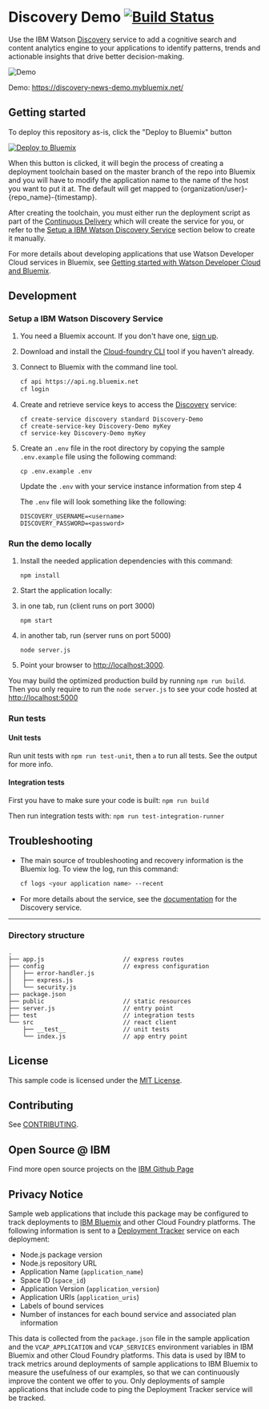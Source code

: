 # Discovery Demo [![Build Status](https://travis-ci.org/watson-developer-cloud/discovery-nodejs.svg?branch=master)](https://travis-ci.org/watson-developer-cloud/discovery-nodejs)


Use the IBM Watson [Discovery][service_url] service to add a cognitive search and content analytics engine to your applications to identify patterns, trends and actionable insights that drive better decision-making.

![Demo](readme-images/new-demo.gif)

Demo: https://discovery-news-demo.mybluemix.net/

## Getting started

To deploy this repository as-is, click the "Deploy to Bluemix" button

[![Deploy to Bluemix][deploy_button_url]][deploy_url]

When this button is clicked, it will begin the process of creating a deployment toolchain based on the master branch of the repo into Bluemix and you will have to modify the application name to the name of the host you want to put it at. The default will get mapped to {organization/user}-{repo_name}-{timestamp}.

After creating the toolchain, you must either run the deployment script as part of the [Continuous Delivery](https://www.ibm.com/devops/method/content/deliver/practice_continuous_delivery/) which will create the service for you, or refer to the [Setup a IBM Watson Discovery Service](#setup-a-ibm-watson-discovery-service) section below to create it manually.

For more details about developing applications that use Watson Developer Cloud services in Bluemix, see [Getting started with Watson Developer Cloud and Bluemix][getting_started].

## Development

### Setup a IBM Watson Discovery Service

1. You need a Bluemix account. If you don't have one, [sign up][sign_up].

1. Download and install the [Cloud-foundry CLI][cloud_foundry] tool if you haven't already.

1. Connect to Bluemix with the command line tool.

   ```sh
   cf api https://api.ng.bluemix.net
   cf login
   ```

1. Create and retrieve service keys to access the [Discovery][service_url] service:

   ```none
   cf create-service discovery standard Discovery-Demo
   cf create-service-key Discovery-Demo myKey
   cf service-key Discovery-Demo myKey
   ```

1. Create an `.env` file in the root directory by copying the sample `.env.example` file using the following command:

   ```none
   cp .env.example .env
   ```
   Update the `.env` with your service instance information from step 4

   The `.env` file will look something like the following:

   ```none
   DISCOVERY_USERNAME=<username>
   DISCOVERY_PASSWORD=<password>
   ```

### Run the demo locally

1. Install the needed application dependencies with this command:

   ```none
   npm install
   ```

1. Start the application locally:


  1. in one tab, run (client runs on port 3000)
     ```none
     npm start
     ```
  1. in another tab, run (server runs on port 5000)
     ```none
     node server.js
     ```


1. Point your browser to [http://localhost:3000](http://localhost:3000).

You may build the optimized production build by running `npm run build`. Then you only require to run the `node server.js` to see your code hosted at [http://localhost:5000](http://localhost:5000)

### Run tests

#### Unit tests
Run unit tests with `npm run test-unit`, then `a` to run all tests. See the output for more info.

#### Integration tests
First you have to make sure your code is built: `npm run build`

Then run integration tests with: `npm run test-integration-runner`

## Troubleshooting

* The main source of troubleshooting and recovery information is the Bluemix log. To view the log, run this command:

  ```sh
  cf logs <your application name> --recent
  ```

* For more details about the service, see the [documentation][docs] for the Discovery service.

----

### Directory structure

```none
.
├── app.js                      // express routes
├── config                      // express configuration
│   ├── error-handler.js
│   ├── express.js
│   └── security.js
├── package.json
├── public                      // static resources
├── server.js                   // entry point
├── test                        // integration tests
└── src                         // react client
    ├── __test__                // unit tests
    └── index.js                // app entry point
```

## License

  This sample code is licensed under the [MIT License](https://opensource.org/licenses/MIT).

## Contributing

  See [CONTRIBUTING](.github/CONTRIBUTING.md).

## Open Source @ IBM
  Find more open source projects on the [IBM Github Page](http://ibm.github.io/)

## Privacy Notice

Sample web applications that include this package may be configured to track deployments to [IBM Bluemix](https://www.bluemix.net/) and other Cloud Foundry platforms. The following information is sent to a [Deployment Tracker](https://github.com/IBM-Bluemix/cf-deployment-tracker-service) service on each deployment:

* Node.js package version
* Node.js repository URL
* Application Name (`application_name`)
* Space ID (`space_id`)
* Application Version (`application_version`)
* Application URIs (`application_uris`)
* Labels of bound services
* Number of instances for each bound service and associated plan information

This data is collected from the `package.json` file in the sample application and the `VCAP_APPLICATION` and `VCAP_SERVICES` environment variables in IBM Bluemix and other Cloud Foundry platforms. This data is used by IBM to track metrics around deployments of sample applications to IBM Bluemix to measure the usefulness of our examples, so that we can continuously improve the content we offer to you. Only deployments of sample applications that include code to ping the Deployment Tracker service will be tracked.

[deploy_track_url]: https://github.com/cloudant-labs/deployment-tracker
[cloud_foundry]: https://github.com/cloudfoundry/cli
[getting_started]: https://www.ibm.com/watson/developercloud/doc/common/index.html
[service_url]: http://www.ibm.com/watson/developercloud/discovery.html
[docs]: http://www.ibm.com/watson/developercloud/doc/discovery/index.html
[sign_up]: https://console.ng.bluemix.net/registration/
[deploy_button_url]: https://deployment-tracker.mybluemix.net/stats/790012bd5928500d2f22b1e09648756b/button.svg
[deploy_url]: https://bluemix.net/deploy?repository=https://github.com/watson-developer-cloud/discovery-nodejs.git
